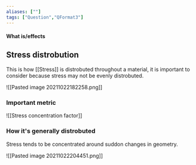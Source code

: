 ```yaml
---
aliases: [""]
tags: ["Question","QFormat3"]
---
```


#### What is/effects 
## Stress distrobution
This is how [[Stress]] is distrobuted throughout a material, it is important to consider because stress may not be evenly distrobuted.

![[Pasted image 20211022182258.png]]

### Important metric
![[Stress concentration factor]]

### How it's generally distrobuted
Stress tends to be concentrated around suddon changes in geometry.

![[Pasted image 20211022204451.png]]